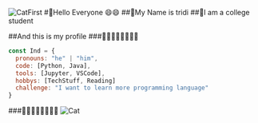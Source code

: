 ![CatFirst](https://media.giphy.com/media/UslGBU1GPKc0g/source.gif)
#:deciduous_tree:Hello Everyone :smile::smile:
##:fallen_leaf:My Name is tridi
##:palm_tree:I am a college student

##And this is my profile
###:blossom::blossom::blossom::blossom::blossom::blossom::blossom::blossom:
```javascript
const Ind = {
  pronouns: "he" | "him",
  code: [Python, Java],
  tools: [Jupyter, VSCode],
  hobbys: [TechStuff, Reading]
  challenge: "I want to learn more programming language"
}
```
###:blossom::blossom::blossom::blossom::blossom::blossom::blossom::blossom:
![Cat](https://media.giphy.com/media/VbnUQpnihPSIgIXuZv/giphy.gif)